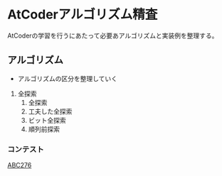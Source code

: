 # AtCoderアルゴリズム精査

AtCoderの学習を行うにあたって必要あアルゴリズムと実装例を整理する。

## アルゴリズム

- アルゴリズムの区分を整理していく

1. 全探索
   1. 全探索
   2. 工夫した全探索
   3. ビット全探索
   4. 順列前探索

### コンテスト

[ABC276](./ABC/276/contest.md)
